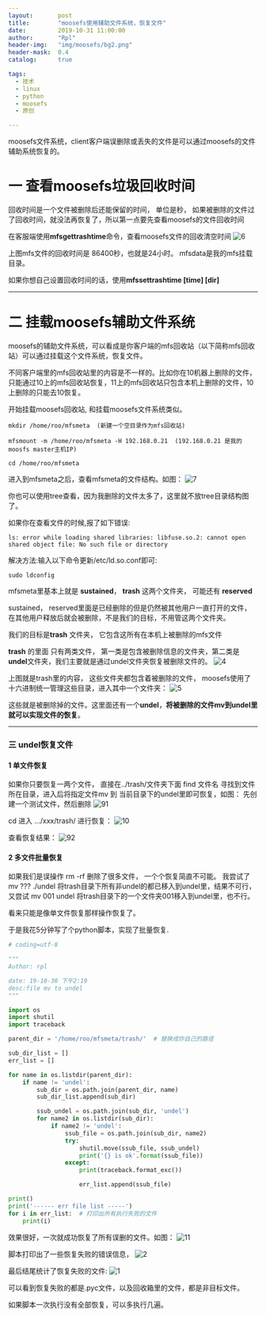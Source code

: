```yaml
---
layout:       post
title:        "moosefs使用辅助文件系统，恢复文件"
date:         2019-10-31 11:00:00
author:       "Rpl"
header-img:   "img/moosefs/bg2.png"
header-mask:  0.4
catalog:      true

tags:
  - 技术
  - linux
  - python
  - moosefs
  - 原创

---
```



moosefs文件系统，client客户端误删除或丢失的文件是可以通过moosefs的文件辅助系统恢复的。

# 一 查看moosefs垃圾回收时间
回收时间是一个文件被删除后还能保留的时间， 单位是秒， 如果被删除的文件过了回收时间，就没法再恢复了，所以第一点要先查看moosefs的文件回收时间

在客服端使用**mfsgettrashtime**命令，查看moosefs文件的回收清空时间
![6](/img/moosefs2/6.png)

上图mfs文件的回收时间是 86400秒，也就是24小时。 mfsdata是我的mfs挂载目录。

如果你想自己设置回收时间的话，使用**mfssettrashtime  \[time] [dir]** 


***
# 二 挂载moosefs辅助文件系统 

moosefs的辅助文件系统，可以看成是你客户端的mfs回收站（以下简称mfs回收站）可以通过挂载这个文件系统，恢复文件。

不同客户端里的mfs回收站里的内容是不一样的。比如你在10机器上删除的文件，只能通过10上的mfs回收站恢复，11上的mfs回收站只包含本机上删除的文件，10上删除的只能去10恢复。

开始挂载moosefs回收站, 和挂载moosefs文件系统类似。
```shell
mkdir /home/roo/mfsmeta  (新建一个空目录作为mfs回收站)

mfsmount -m /home/roo/mfsmeta -H 192.168.0.21  (192.168.0.21 是我的moosfs master主机IP)

cd /home/roo/mfsmeta 
```
进入到mfsmeta之后，查看mfsmeta的文件结构。如图：
![7](/img/moosefs2/7.png)

你也可以使用tree查看，因为我删除的文件太多了，这里就不放tree目录结构图了。

如果你在查看文件的时候,报了如下错误:
```shell
ls: error while loading shared libraries: libfuse.so.2: cannot open shared object file: No such file or directory
```
解决方法:输入以下命令更新/etc/ld.so.conf即可:
```shell
sudo ldconfig
```

mfsmeta里基本上就是 **sustained**， **trash** 这两个文件夹， 可能还有 **reserved**

sustained， reserved里面是已经删除的但是仍然被其他用户一直打开的文件，在其他用户释放后就会被删除，不是我们的目标，不用管这两个文件夹。

我们的目标是**trash** 文件夹， 它包含这所有在本机上被删除的mfs文件

**trash** 的里面 只有两类文件， 第一类是包含被删除信息的文件夹，第二类是**undel**文件夹，我们主要就是通过undel文件夹恢复被删除文件的。
![4](/img/moosefs2/4.png)

上图就是trash里的内容， 这些文件夹都包含着被删除的文件， moosefs使用了十六进制统一管理这些目录，进入其中一个文件夹：
![5](/img/moosefs2/5.png)

这些就是被删除掉的文件。这里面还有一个**undel**，**将被删除的文件mv到undel里就可以实现文件的恢复**。

***
### 三 undel恢复文件

#### 1 单文件恢复
如果你只要恢复一两个文件， 直接在../trash/文件夹下面 find 文件名 寻找到文件所在目录，进入后将指定文件mv 到 当前目录下的undel里即可恢复，如图：
先创建一个测试文件，然后删除
![91](/img/moosefs2/91.png)

cd 进入 .../xxx/trash/ 进行恢复：
![10](/img/moosefs2/10.png)

查看恢复结果：
![92](/img/moosefs2/92.png)

#### 2 多文件批量恢复
如果我们是误操作 rm -rf 删除了很多文件， 一个个恢复简直不可能。
我尝试了 mv ??? ./undel 将trash目录下所有非undel的都已移入到undel里，结果不可行， 
又尝试 mv 001 undel 将trash目录下的一个文件夹001移入到undel里，也不行。

看来只能是像单文件恢复那样操作恢复了。

于是我花5分钟写了个python脚本，实现了批量恢复.
```python
# coding=utf-8

"""
Author: rpl

date: 19-10-30 下午2:19
desc:file mv to undel
"""

import os
import shutil
import traceback

parent_dir = '/home/roo/mfsmeta/trash/'  # 替换成你自己的路径

sub_dir_list = []
err_list = []

for name in os.listdir(parent_dir):
    if name != 'undel':
        sub_dir = os.path.join(parent_dir, name)
        sub_dir_list.append(sub_dir)

        ssub_undel = os.path.join(sub_dir, 'undel')
        for name2 in os.listdir(sub_dir):
            if name2 != 'undel':
                ssub_file = os.path.join(sub_dir, name2)
                try:
                    shutil.move(ssub_file, ssub_undel)
                    print('{} is ok'.format(ssub_file))
                except:
                    print(traceback.format_exc())

                    err_list.append(ssub_file)

print()
print('------ err file list -----')
for i in err_list:  # 打印出所有执行失败的文件
    print(i)
```

效果很好，一次就成功恢复了所有误删的文件。如图：
![11](/img/moosefs2/11.png)

脚本打印出了一些恢复失败的错误信息，
![2](/img/moosefs2/2.png)

最后结尾统计了恢复失败的文件:
![1](/img/moosefs2/1.png)

可以看到恢复失败的都是.pyc文件，以及回收箱里的文件，都是非目标文件。

如果脚本一次执行没有全部恢复，可以多执行几遍。
